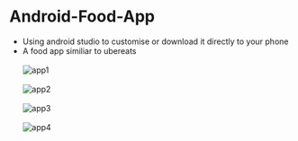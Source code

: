 # Android-Food-App <br />
- Using android studio to customise or download it directly to your phone <br />
- A food app similiar to ubereats <br /><br />
![app1](https://user-images.githubusercontent.com/52488862/141604958-becdda87-7e92-4d31-9a56-fcd37e907a24.png) <br /><br />
![app2](https://user-images.githubusercontent.com/52488862/141604961-ead6494c-3be3-4250-8d84-fb033faf29ef.png) <br /><br />
![app3](https://user-images.githubusercontent.com/52488862/141604963-0e07ba56-2ec4-47a1-b67b-60d5b5f51441.png) <br /><br />
![app4](https://user-images.githubusercontent.com/52488862/141604964-1fe34442-379c-46df-96ea-8f7b10601a00.png)<br /> <br />
